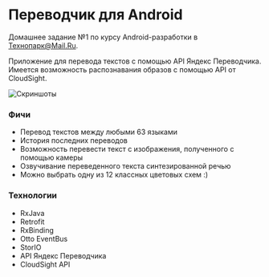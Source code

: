 # Переводчик для Android

Домашнее задание №1 по курсу Android-разработки в Технопарк@Mail.Ru.

Приложение для перевода текстов с помощью API Яндекс Переводчика. Имеется возможность распознавания образов с помощью API от CloudSight.

![Скриншоты](https://i.imgur.com/ijL73LI.png)

### Фичи
* Перевод текстов между любыми 63 языками
* История последних переводов
* Возможность перевести текст с изображения, полученного с помощью камеры
* Озвучивание переведенного текста синтезированной речью
* Можно выбрать одну из 12 классных цветовых схем :)

### Технологии
* RxJava
* Retrofit
* RxBinding
* Otto EventBus
* StorIO
* API Яндекс Переводчика
* CloudSight API
